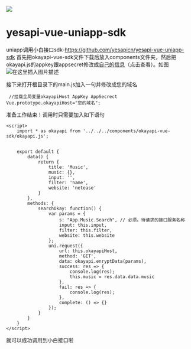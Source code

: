 ![](http://cdn7.okayapi.com/CEE4B8A091578B252AC4C92FB4E893C3_20190304213902_63f85e982adc8419feffd862e883581e.jpeg)


# yesapi-vue-uniapp-sdk
 uniapp调用小白接口sdk-https://github.com/yesapicn/yesapi-vue-uniapp-sdk
 首先把okayapi-vue-sdk文件下载后放入components文件夹，然后把okayapi.js的appkey跟appsecret修改成[自己的信息](http://open.yesapi.cn/?r=App/Mine)（点击查看）。如图![在这里插入图片描述](https://img-blog.csdnimg.cn/20190414221223400.png?x-oss-process=image/watermark,type_ZmFuZ3poZW5naGVpdGk,shadow_10,text_aHR0cHM6Ly9ibG9nLmNzZG4ubmV0L3dlaXhpbl80MjkzMjM2OQ==,size_16,color_FFFFFF,t_70)
 
 接下来打开根目录下的main.js加入一句并修改成您的域名

```
 //挂载全局变量okayapiHost AppKey AppSecrect
Vue.prototype.okayapiHost="您的域名";
```

准备工作结束！调用时只需要加入如下语句

```
<script>
	import * as okayapi from '../../../components/okayapi-vue-sdk/okayapi.js';


	export default {
		data() {
			return {
				title: 'Music',
				music: {},
				input: '',
				filter: 'name',
				website: 'netease'
			}
		},
		methods: {
			searchOkay: function() {
				var params = {
					s: "App.Music.Search", // 必须，待请求的接口服务名称
					input: this.input,
					filter: this.filter,
					website: this.website
				};
				uni.request({
					url: this.okayapiHost,
					method: 'GET',
					data: okayapi.enryptData(params),
					success: res => {
						console.log(res);
						this.music = res.data.data.music
					},
					fail: res => {
						console.log(res);
					},
					complete: () => {}
				});
			}
		}
	}
</script>
```
就可以成功调用到小白接口啦
